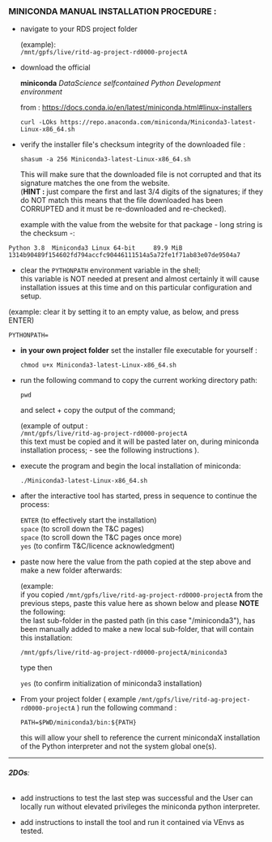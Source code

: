 
### MINICONDA MANUAL INSTALLATION PROCEDURE :  

- navigate to your RDS project folder  

  (example):  
  `/mnt/gpfs/live/ritd-ag-project-rd0000-projectA`  

- download the official  

  **miniconda** _DataScience selfcontained Python Development environment_  

  from :  https://docs.conda.io/en/latest/miniconda.html#linux-installers

  `curl -LOks https://repo.anaconda.com/miniconda/Miniconda3-latest-Linux-x86_64.sh`

- verify the installer file's checksum integrity of the downloaded file :  

  `shasum -a 256 Miniconda3-latest-Linux-x86_64.sh`  

  This will make sure that the downloaded file is not corrupted and that its signature matches the one from the website.  
  (**HINT :** just compare the first and last 3/4 digits of the signatures; if they do NOT match this means that the file downloaded has been CORRUPTED and it must be re-downloaded and re-checked).

  example with the value from the website for that package - long string is the checksum -:
```
Python 3.8 	Miniconda3 Linux 64-bit 	89.9 MiB 	1314b90489f154602fd794accfc90446111514a5a72fe1f71ab83e07de9504a7
```

- clear the `PYTHONPATH` environment variable in the shell;  
 this variable is NOT needed at present and almost certainly it will cause installation issues at this time and on this particular configuration and setup.

 (example: clear it by setting it to an empty value, as below, and press ENTER)

 `PYTHONPATH=`

- **in your own project folder** set the installer file executable for yourself  :

  `chmod u+x Miniconda3-latest-Linux-x86_64.sh`

- run the following command to copy the current working directory path:

  `pwd`

  and select + copy the output of the command;

  (example of output :  
  `/mnt/gpfs/live/ritd-ag-project-rd0000-projectA`  
  this text must be copied and it will be pasted later on, during miniconda installation process; - see the following instructions ).

- execute the program and begin the local installation of miniconda:

  `./Miniconda3-latest-Linux-x86_64.sh`


- after the interactive tool has started, press in sequence to continue the process:

  `ENTER`  (to effectively start the installation)  
  `space`  (to scroll down the T&C pages)  
  `space`  (to scroll down the T&C pages once more)  
  `yes`    (to confirm T&C/licence acknowledgment)  


- paste now here the value from the path copied at the step above and make a new folder afterwards:

  (example:  
    if you copied `/mnt/gpfs/live/ritd-ag-project-rd0000-projectA`  from the previous steps, paste this value here as shown below and please **NOTE** the following:  
  the last sub-folder in the pasted path (in this case "/miniconda3"), has been manually added to make a new local sub-folder, that will contain this installation:

  `/mnt/gpfs/live/ritd-ag-project-rd0000-projectA/miniconda3`  

  type then

  `yes`    (to confirm initialization of miniconda3 installation)


- From your project folder ( example  `/mnt/gpfs/live/ritd-ag-project-rd0000-projectA` )  run the following command :

  `PATH=$PWD/miniconda3/bin:${PATH}`

  this will allow your shell to reference the current minicondaX installation of the Python interpreter and not the system global one(s).



---

###### **2DOs**:

- add instructions to test the last step was successful and the User can locally run without elevated privileges the miniconda python interpreter.

- add instructions to install the tool and run it contained via VEnvs as tested.
